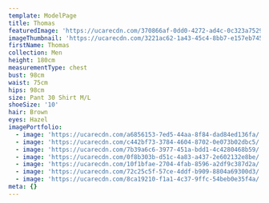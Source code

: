 ```yaml
---
template: ModelPage
title: Thomas
featuredImage: 'https://ucarecdn.com/370866af-0dd0-4272-ad4c-0c323a75294b/'
imageThumbnail: 'https://ucarecdn.com/3221ac62-1a43-45c4-8bb7-e157eb745b45/'
firstName: Thomas
collection: Men
height: 180cm
measurementType: chest
bust: 98cm
waist: 75cm
hips: 98cm
size: Pant 30 Shirt M/L
shoeSize: '10'
hair: Brown
eyes: Hazel
imagePortfolio:
  - image: 'https://ucarecdn.com/a6856153-7ed5-44aa-8f84-dad84ed136fa/'
  - image: 'https://ucarecdn.com/c442bf73-3784-4604-8702-0e073b02dbc5/'
  - image: 'https://ucarecdn.com/7b39a6c6-3977-451a-bdd1-4c4280468b59/'
  - image: 'https://ucarecdn.com/0f8b303b-d51c-4a83-a437-2e602132e8be/'
  - image: 'https://ucarecdn.com/10f1bfae-2704-4fab-8596-a2df9c387d2a/'
  - image: 'https://ucarecdn.com/72c25c5f-57ce-4ddf-b909-8804a69300d3/'
  - image: 'https://ucarecdn.com/8ca19210-f1a1-4c37-9ffc-54beb0e35f4a/'
meta: {}
---
```


